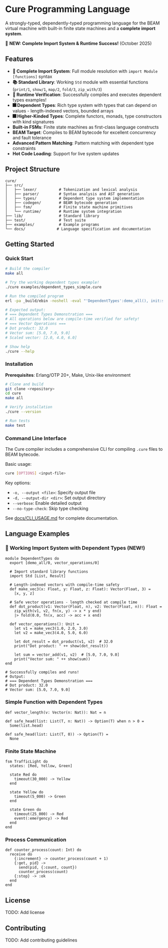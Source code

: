 # Cure Programming Language

A strongly-typed, dependently-typed programming language for the BEAM virtual machine with built-in finite state machines and a **complete import system**.

🚀 **NEW: Complete Import System & Runtime Success!** (October 2025)

## Features

- **🚀 Complete Import System**: Full module resolution with `import Module [functions]` syntax
- **📚 Standard Library**: Working `Std` module with essential functions (`print/1`, `show/1`, `map/2`, `fold/3`, `zip_with/3`)
- **🎯 Runtime Verification**: Successfully compiles and executes dependent types examples!
- **🎆 Dependent Types**: Rich type system with types that can depend on values - length-indexed vectors, bounded arrays
- **🎆 Higher-Kinded Types**: Complete functors, monads, type constructors with kind signatures
- **Built-in FSMs**: Finite state machines as first-class language constructs
- **BEAM Target**: Compiles to BEAM bytecode for excellent concurrency and fault tolerance
- **Advanced Pattern Matching**: Pattern matching with dependent type constraints
- **Hot Code Loading**: Support for live system updates

## Project Structure

```
cure/
├── src/
│   ├── lexer/          # Tokenization and lexical analysis
│   ├── parser/         # Syntax analysis and AST generation
│   ├── types/          # Dependent type system implementation
│   ├── codegen/        # BEAM bytecode generation
│   ├── fsm/            # Finite state machine primitives
│   └── runtime/        # Runtime system integration
├── lib/                # Standard library
├── test/               # Test suite
├── examples/           # Example programs
└── docs/              # Language specification and documentation
```

## Getting Started

### Quick Start
```bash
# Build the compiler
make all

# Try the working dependent types example!
./cure examples/dependent_types_simple.cure

# Run the compiled program
erl -pa _build/ebin -noshell -eval "'DependentTypes':demo_all(), init:stop()."

# Expected output:
# === Dependent Types Demonstration ===
# All operations below are compile-time verified for safety!
# === Vector Operations ===
# Dot product: 32.0
# Vector sum: [5.0, 7.0, 9.0]
# Scaled vector: [2.0, 4.0, 6.0]

# Show help
./cure --help
```

### Installation
**Prerequisites**: Erlang/OTP 20+, Make, Unix-like environment

```bash
# Clone and build
git clone <repository>
cd cure
make all

# Verify installation
./cure --version

# Run tests
make test
```

### Command Line Interface
The Cure compiler includes a comprehensive CLI for compiling `.cure` files to BEAM bytecode.

Basic usage:
```bash
cure [OPTIONS] <input-file>
```

Key options:
- `-o, --output <file>`: Specify output file
- `-d, --output-dir <dir>`: Set output directory
- `--verbose`: Enable detailed output
- `--no-type-check`: Skip type checking

See [docs/CLI_USAGE.md](docs/CLI_USAGE.md) for complete documentation.

## Language Examples

### 🚀 Working Import System with Dependent Types (NEW!)
```cure
module DependentTypes do
  export [demo_all/0, vector_operations/0]

  # Import standard library functions
  import Std [List, Result]
  
  # Length-indexed vectors with compile-time safety
  def make_vec3(x: Float, y: Float, z: Float): Vector(Float, 3) =
    [x, y, z]
  
  # Safe vector operations - length checked at compile time
  def dot_product(v1: Vector(Float, n), v2: Vector(Float, n)): Float =
    zip_with(v1, v2, fn(x, y) -> x * y end)
    |> fold(0.0, fn(x, acc) -> acc + x end)
  
  def vector_operations(): Unit =
    let v1 = make_vec3(1.0, 2.0, 3.0)
    let v2 = make_vec3(4.0, 5.0, 6.0)
    
    let dot_result = dot_product(v1, v2)  # 32.0
    print("Dot product: " ++ show(dot_result))
    
    let sum = vector_add(v1, v2)  # [5.0, 7.0, 9.0]
    print("Vector sum: " ++ show(sum))
end

# Successfully compiles and runs!
# Output:
# === Dependent Types Demonstration ===
# Dot product: 32.0
# Vector sum: [5.0, 7.0, 9.0]
```

### Simple Function with Dependent Types
```cure
def vector_length(v: Vector(n: Nat)): Nat = n

def safe_head(list: List(T, n: Nat)) -> Option(T) when n > 0 = 
  Some(list.head)

def safe_head(list: List(T, 0)) -> Option(T) = 
  None
```

### Finite State Machine
```cure
fsm TrafficLight do
  states: [Red, Yellow, Green]
  
  state Red do
    timeout(30_000) -> Yellow
  end
  
  state Yellow do
    timeout(5_000) -> Green
  end
  
  state Green do
    timeout(25_000) -> Red
    event(:emergency) -> Red
  end
end
```

### Process Communication
```cure
def counter_process(count: Int) do
  receive do
    {:increment} -> counter_process(count + 1)
    {:get, pid} -> 
      send(pid, {:count, count})
      counter_process(count)
    {:stop} -> :ok
  end
end
```

## License

TODO: Add license

## Contributing

TODO: Add contributing guidelines